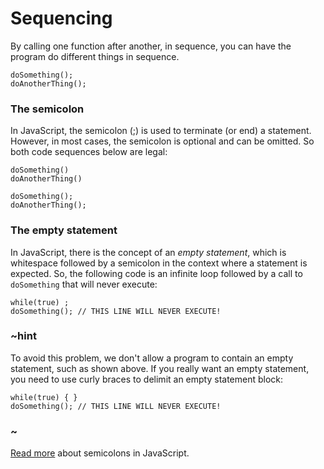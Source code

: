 # Sequencing

By calling one function after another, in sequence, you can have the program do different things in sequence.

```typescript-ignore
doSomething();
doAnotherThing();
```

### The semicolon 

In JavaScript, the semicolon (;) is used to terminate (or end) a statement. However, in most
cases, the semicolon is optional and can be omitted. So both code sequences below are 
legal:

```typescript-ignore
doSomething()
doAnotherThing()
```

```typescript-ignore
doSomething();
doAnotherThing();
```

### The empty statement

In JavaScript, there is the concept of an *empty statement*, which is whitespace followed by
a semicolon in the context where a statement is expected.
So, the following code is an infinite loop
followed by a call to `doSomething` that will never execute:
```typescript-ignore
while(true) ;
doSomething(); // THIS LINE WILL NEVER EXECUTE!
```


### ~hint

To avoid this problem, we don't allow a program to contain an empty statement, such as shown above. 
If you really want an empty statement, you need to use curly braces to delimit an empty statement block:
```typescript-ignore
while(true) { } 
doSomething(); // THIS LINE WILL NEVER EXECUTE!
```

### ~

[Read more](http://inimino.org/~inimino/blog/javascript_semicolons) about semicolons in JavaScript.
